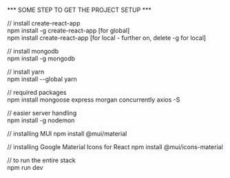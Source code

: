 *** SOME STEP TO GET THE PROJECT SETUP ***  
  
// install create-react-app  
npm install -g create-react-app [for global]  
npm install create-react-app 	[for local - further on, delete -g for local]  
  
// install mongodb  
npm install -g mongodb  
  
// install yarn  
npm install --global yarn  
  
// required packages  
npm install mongoose express morgan concurrently axios -S  
  
// easier server handling  
npm install -g nodemon  

// installing MUI
npm install @mui/material

// installing Google Material Icons for React
npm install @mui/icons-material
  
// to run the entire stack  
npm run dev  
